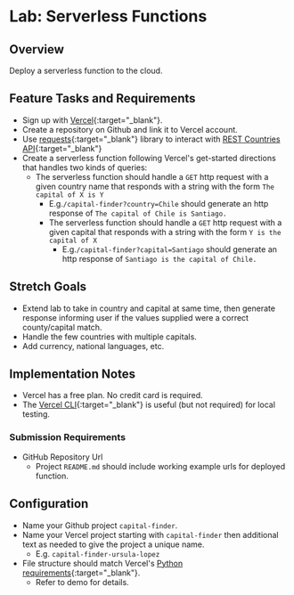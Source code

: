 # Lab: Serverless Functions

## Overview

Deploy a serverless function to the cloud.

## Feature Tasks and Requirements

- Sign up with [Vercel](https://vercel.com/docs/get-started){:target="_blank"}.
- Create a repository on Github and link it to Vercel account.
- Use [requests](https://requests.readthedocs.io/en/latest/){:target="_blank"} library to interact with [REST Countries API](https://restcountries.com/#rest-countries){:target="_blank"}
- Create a serverless function following Vercel's get-started directions that handles two kinds of queries:
  - The serverless function should handle a `GET` http request with a given country name that responds with a string with the form `The capital of X is Y`
    - E.g.`/capital-finder?country=Chile` should generate an http response of `The capital of Chile is Santiago.`
    - The serverless function should handle a `GET` http request with a given capital that responds with a string with the form `Y is the capital of X`
      - E.g.`/capital-finder?capital=Santiago` should generate an http response of `Santiago is the capital of Chile.`

## Stretch Goals

- Extend lab to take in country and capital at same time, then generate response informing user if the values supplied were a correct county/capital match.
- Handle the few countries with multiple capitals.
- Add currency, national languages, etc.

## Implementation Notes

- Vercel has a free plan. No credit card is required.
- The [Vercel CLI](https://vercel.com/docs/concepts/deployments/overview#vercel-cli){:target="_blank"} is useful (but not required) for local testing.

### Submission Requirements

- GitHub Repository Url
  - Project `README.md` should include working example urls for deployed function.

## Configuration

- Name your Github project `capital-finder`.
- Name your Vercel project starting with `capital-finder` then additional text as needed to give the project a unique name.
  - E.g. `capital-finder-ursula-lopez`
- File structure should match Vercel's [Python requirements](https://vercel.com/docs/functions/serverless-functions/runtimes/python){:target="_blank"}.
  - Refer to demo for details.
